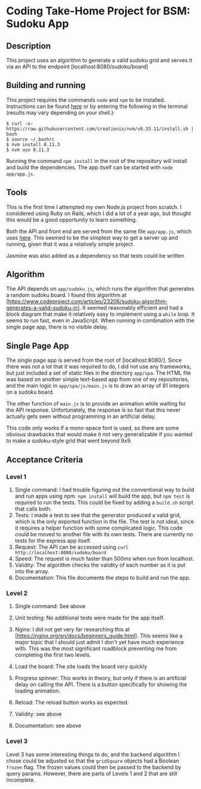 # Coding Take-Home Project for BSM: Sudoku App

## Description
This project uses an algorithm to generate a valid sudoku grid and serves it via an API to the endpoint [localhost:8080/sudoku/board]

## Building and running
This project requires the commands `node` and `npm` to be installed. Instructions can be found [here](https://www.digitalocean.com/community/tutorials/how-to-install-node-js-on-ubuntu-16-04) or by entering the following in the terminal (results may vary depending on your shell.):
```
$ curl -o- https://raw.githubusercontent.com/creationix/nvm/v0.33.11/install.sh | bash
$ source ~/.bashrc
$ nvm install 8.11.3
$ nvm use 8.11.3
```

Running the command `npm install` in the root of the repository will install and build the dependencies. The app itself can be started with `node app/app.js`.

## Tools
This is the first time I attempted my own Node.js project from scratch. I considered using Ruby on Rails, which I did a lot of a year ago, but thought this would be a good opportunity to learn something.

Both the API and front end are served from the same file `app/app.js`, which uses [here](https://expressjs.com/). This seemed to be the simplest way to get a server up and running, given that it was a relatively simple project.

Jasmine was also added as a dependency so that tests could be written

## Algorithm
The API depends on `app/sudoku.js`, which runs the algorithm that generates a random sudoku board. I found this algorithm at [https://www.codeproject.com/articles/23206/sudoku-algorithm-generates-a-valid-sudoku-in]. It seemed reasonably efficient and had a block diagram that make it relatively easy to implement using a `while` loop. It seems to run fast, even in JavaScript. When running in combination with the single page app, there is no visible delay.

## Single Page App
The single page app is served from the root of [localhost:8080/]. Since there was not a lot that it was required to do, I did not use any frameworks, but just included a set of static files in the directory `app/spa`. The HTML file was based on another simple text-based app from one of my repositories, and the main logic in `app/spa/js/main.js` is to draw an array of 81 integers on a sudoku board.

The other function of `main.js` is to provide an animation while waiting for the API response. Unfortunately, the response is so fast that this never actually gets seen without programming in an artificial delay.

This code only works if a mono-space font is used, so there are some obvious drawbacks that would make it not very generalizable if you wanted to make a sudoku-style grid that went beyond 9x9.

## Acceptance Criteria

### Level 1
1. Single command: I had trouble figuring out the conventional way to build and run apps using npm. `npm install` will build the app, but `npm test` is required to run the tests. This could be fixed by adding a `build.sh` script that calls both.
2. Tests: I made a test to see that the generator produced a valid grid, which is the only exported function in the file. The test is not ideal, since it requires a helper function with some complicated logic. This code could be moved to another file with its own tests. There are currently no tests for the express app itself.
3. Request: The API can be accessed using `curl http://localhost:8080/sudoku/board`
4. Speed: The request is much faster than 500ms when run from localhost.
5. Validity: The algorithm checks the validity of each number as it is put into the array.
6. Documentation: This file documents the steps to build and run the app.

### Level 2
1. Single command: See above
2. Unit testing: No additional tests were made for the app itself.
3. Nginx: I did not get very far researching this at [https://nginx.org/en/docs/beginners_guide.html]. This seems like a major topic that I should just admit I don't yet have much experience with. This was the most significant roadblock preventing me from completing the first two levels.
4. Load the board: The site loads the board very quickly
5. Progress spinner: This works in theory, but only if there is an artificial delay on calling the API. There is a button specifically for showing the loading animation.
6. Reload: The reload button works as expected.

7. Validity: see above
8. Documentation: see above

### Level 3
Level 3 has some interesting things to do, and the backend algorithm I chose could be adjusted so that the `gridSquare` objects had a Boolean `frozen` flag. The frozen values could then be passed to the backend by query params. However, there are parts of Levels 1 and 2 that are still incomplete.
